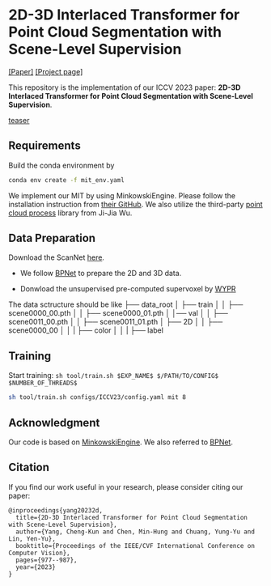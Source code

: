 # 2D-3D Interlaced Transformer for Point Cloud Segmentation with Scene-Level Supervision
[[Paper]](https://openaccess.thecvf.com/content/ICCV2023/supplemental/Yang_2D-3D_Interlaced_Transformer_ICCV_2023_supplemental.pdf) [[Project page]](https://jimmy15923.github.io/mit_web/)

This repository is the implementation of our ICCV 2023 paper: **2D-3D Interlaced Transformer for Point Cloud Segmentation with Scene-Level Supervision**.

[teaser](figure/MIT_teaser.png)

## Requirements
Build the conda environment by
```bash
conda env create -f mit_env.yaml
```

We implement our MIT by using MinkowskiEngine. Please follow the installation instruction from [their GitHub](https://github.com/NVIDIA/MinkowskiEngine#anaconda). We also utilize the third-party [point cloud process](https://github.com/072jiajia/point-cloud-lib) library from Ji-Jia Wu.

## Data Preparation
Download the ScanNet [here](https://github.com/ScanNet/ScanNet).

- We follow [BPNet](https://github.com/wbhu/BPNet/tree/main/prepare_2d_data) to prepare the 2D and 3D data. 

- Donwload the unsupervised pre-computed supervoxel by [WYPR](https://github.com/facebookresearch/WyPR/blob/main/docs/RUNNING.md#shape-detection)

The data sctructure should be like
├── data_root
│   ├── train
│   │   ├── scene0000_00.pth
│   │   ├── scene0000_01.pth
│   │── val
│   │   ├── scene0011_00.pth
│   │   ├── scene0011_01.pth
│   ├── 2D
│   │   ├── scene0000_00
│   │   |   ├── color
│   │   |   ├── label



## Training
Start training: `sh tool/train.sh $EXP_NAME$ $/PATH/TO/CONFIG$ $NUMBER_OF_THREADS$`
```bash
sh tool/train.sh configs/ICCV23/config.yaml mit 8
```

## Acknowledgment

Our code is based on [MinkowskiEngine](https://github.com/NVIDIA/MinkowskiEngine). We also referred to [BPNet](https://github.com/wbhu/BPNet).


## Citation
If you find our work useful in your research, please consider citing our paper:
```
@inproceedings{yang20232d,
  title={2D-3D Interlaced Transformer for Point Cloud Segmentation with Scene-Level Supervision},
  author={Yang, Cheng-Kun and Chen, Min-Hung and Chuang, Yung-Yu and Lin, Yen-Yu},
  booktitle={Proceedings of the IEEE/CVF International Conference on Computer Vision},
  pages={977--987},
  year={2023}
}
```

